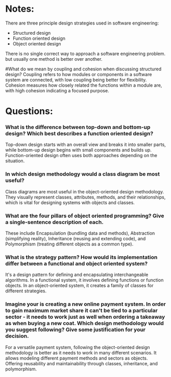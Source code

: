# Notes:

There are three principle design strategies used in software engineering:

- Structured design
- Function oriented design
- Object oriented design

There is no single correct way to approach a software engineering problem. but usually one method is better over another. 

#What do we mean by coupling and cohesion when discussing structured design?
Coupling refers to how modules or components in a software system are connected, with low coupling being better for flexibility. Cohesion measures how closely related the functions within a module are, with high cohesion indicating a focused purpose.

# Questions:

### What is the difference between top-down and bottom-up design? Which best describes a function oriented design?
Top-down design starts with an overall view and breaks it into smaller parts, while bottom-up design begins with small components and builds up. Function-oriented design often uses both approaches depending on the situation.

### In which design methodology would a class diagram be most useful?
Class diagrams are most useful in the object-oriented design methodology. They visually represent classes, attributes, methods, and their relationships, which is vital for designing systems with objects and classes.

### What are the four pillars of object oriented programming? Give a single-sentence description of each.
These include Encapsulation (bundling data and methods), Abstraction (simplifying reality), Inheritance (reusing and extending code), and Polymorphism (treating different objects as a common type).

### What is the strategy pattern? How would its implementation differ between a functional and object oriented system?   
It's a design pattern for defining and encapsulating interchangeable algorithms. In a functional system, it involves defining functions or function objects. In an object-oriented system, it creates a family of classes for different strategies.

### Imagine your is creating a new online payment system. In order to gain maximum market share it can't be tied to a particular sector - it needs to work just as well when ordering a takeaway as when buying a new coat. Which design methodology would you suggest following? Give some justification for your decision.
For a versatile payment system, following the object-oriented design methodology is better as it needs to work in many different scenarios. It allows modeling different payment methods and sectors as objects. Offering reusability and maintainability through classes, inheritance, and polymorphism. 